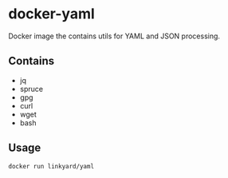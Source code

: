 # docker-yaml

Docker image the contains utils for YAML and JSON processing.

## Contains

- jq
- spruce
- gpg
- curl
- wget
- bash

## Usage

`docker run linkyard/yaml`
